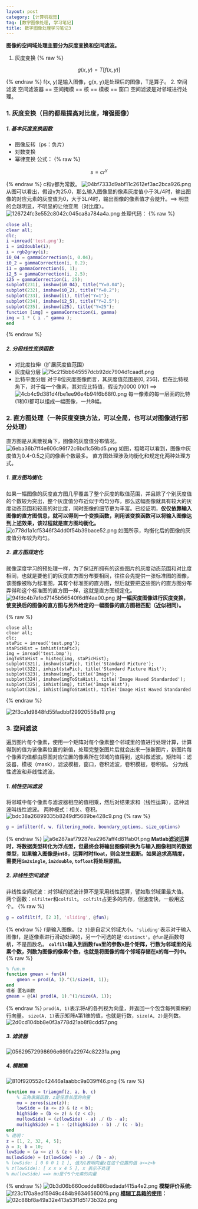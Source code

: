```yaml
---
layout: post
category: [计算机视觉]
tag: [数字图像处理, 学习笔记]
title: 数字图像处理学习笔记3
---
```



**图像的空间域处理主要分为灰度变换和空间滤波。**
1. 灰度变换
{% raw %}
```math
g(x, y) = T[ f(x, y) ]
```
{% endraw %}
f(x, y)是输入图像，g(x, y)是处理后的图像，T是算子。
2. 空间滤波
空间滤波器 == 空间掩模 == 核 == 模板 == 窗口
空间滤波是对邻域进行处理。
### 1. 灰度变换（目的都是提高对比度，增强图像）
##### 1. 基本灰度变换函数
* 图像反转（ps：负片）
* 对数变换
* 幂律变换
公式：
{% raw %}
```math
s = cr^\gamma
```
{% endraw %}
c和γ都为常数。
![04bf7333d9abf11c2612ef3ac2bca926.png](/assets/images/image-processing-study-note/Image35.png)
从图可以看出，假设γ为25.0，那么输入图像里的像素灰度值小于3L/4时，输出图像的对应元素的灰度值为0，大于3L/4时，输出图像的像素值才会陡升。==> 明显的会越明显，不明显的让他变黑（对比度）。
![126724fc3e552c8042c045ca8a784a4a.png](/assets/images/image-processing-study-note/Image36.png)
处理代码：
{% raw %}
```matlab
close all; 
clear all; 
clc;    
i =imread('test.png');
i = im2double(i);
i = rgb2gray(i);
i0_04 = gammaCorrection(i, 0.04);
i0_2 = gammaCorrection(i, 0.2);
i1 = gammaCorrection(i, 1);
i2_5 = gammaCorrection(i, 2.5);
i25 = gammaCorrection(i, 25);
subplot(231), imshow(i0_04), title("Y=0.04");
subplot(232), imshow(i0_2), title("Y=0.2");
subplot(233), imshow(i1), title("Y=1");
subplot(234), imshow(i2_5), title("Y=2.5");
subplot(235), imshow(i25), title("Y=25");
function [img] = gammaCorrection(i, gamma)
img = 1 * ( i .^ gamma );
end
```
{% endraw %}
##### 2. 分段线性变换函数
* 对比度拉伸（扩展灰度值范围）
* 灰度级分层
![75c215bb645557dcb92dc7904d1caadf.png](/assets/images/image-processing-study-note/Image37.png)
* 比特平面分层
对于8位灰度图像而言，其灰度值范围是[0, 256]，但在比特视角下，对于每一个像素，其对应比特值，假设为0000 0101 ==> 
![4cb4c9d381d4fbe1ee96e4b94f6b68f0.png](/assets/images/image-processing-study-note/Image38.png)
每一像素的每一层面的比特(1和0)都可以组成一幅图像，一共8幅。
### 2. 直方图处理（一种灰度变换方法，可以全局，也可以对图像进行部分处理）
直方图是从离散视角下，图像的灰度值分布情况。
![6eba36b7ff4e606c96f72c6bd1c59bd5.png](/assets/images/image-processing-study-note/Image39.png)
如图，粗略可以看到，图像中灰度值为0.4-0.5之间的像素个数最多。
直方图处理涉及均衡化和规定化两种处理方式。
##### 1. 直方图均衡化
如果一幅图像的灰度直方图几乎覆盖了整个灰度的取值范围，并且除了个别灰度值的个数较为突出，整个灰度值分布近似于均匀分布，那么这幅图像就具有较大的灰度动态范围和较高的对比度，同时图像的细节更为丰富。已经证明，**仅仅依靠输入图像的直方图信息，就可以得到一个变换函数，利用该变换函数可以将输入图像达到上述效果，该过程就是直方图均衡化。**
![c778d1a1cf5346f34dd0f54b39bace52.png](/assets/images/image-processing-study-note/Image40.png)
如图所示，均衡化后的图像的灰度值分布较为均匀。
##### 2. 直方图规定化
就像深度学习的预处理一样，为了保证所拥有的这些图片的灰度动态范围和对比度相同，也就是要他们的灰度直方图分布要相同，往往会先提供一张标准图的图像，该图像被称为标准图，其有个标准图的直方图，然后就要把这些图片的直方图分布弄得和这个标准图的直方图一样，这就是直方图规定化。
![94fdc4b7afed7145b56540f6dff4aa00.png](/assets/images/image-processing-study-note/Image41.png)
**对一幅灰度图像进行灰度变换，使变换后的图像的直方图与另外给定的一幅图像的直方图相匹配（近似相同）。**

{% raw %}
```shell
close all;
clear all;
clc;
staPic = imread('test.png');
staPicHist = imhist(staPic);
img = imread('test.bmp');
imgToStaHist = histeq(img, staPicHist);
subplot(321), imshow(staPic), title('Standard Picture');
subplot(322), imhist(staPic), title('Standard Picture Hist');
subplot(323), imshow(img), title('Image');
subplot(324), imshow(imgToStaHist), title('Image Haved Standarded');
subplot(325), imhist(img), title('Image Hist');
subplot(326), imhist(imgToStaHist), title('Image Hist Haved Standarded');
```
{% endraw %}

![2f3ca1d9848fd55fadbbf29920558a19.png](/assets/images/image-processing-study-note/Image42.png)

### 3. 空间滤波
遍历图片每个像素，使用一个矩阵对每个像素整个邻域里的值进行处理计算，计算得到的值为该像素位置的新值，处理完整张图片后就会出来一张新图片，新图片每个像素的值都由原图对应位置的像素所在邻域的值得到，这叫做滤波。矩阵叫：滤波器，模板（mask），滤波模板，窗口，卷积滤波，卷积模板，卷积核。
分为线性滤波和非线性滤波。

##### 1. 线性空间滤波
将邻域中每个像素与滤波器相应的值相乘，然后对结果求和（线性运算），这种滤波叫线性滤波。
两种模式：相关、卷积。
![bdc38a26899335b8249df5689be428c9.png](/assets/images/image-processing-study-note/Image43.png)
{% raw %}
```matlab
g = imfilter(f, w, filtering_mode, boundary_options, size_options)
```
{% endraw %}
![a6e287aaf79287ea2967aff4d81fab0f.png](/assets/images/image-processing-study-note/Image44.png)
**Matlab滤波运算时，将数据类型转化为浮点型，但最终会将输出图像转换为与输入图像相同的数据类型，如果输入图像是int8，运算时时float，则会发生截断。如果追求高精度，需要用`im2single`, `im2double`, `tofloat`将处理原图。**
##### 2. 非线性空间滤波
非线性空间滤波：对邻域的滤波计算不是采用线性运算，譬如取邻域里最大值。
两个函数：`nlfilter`和`colfilt`。
`colfilt`占更多的内存，但速度快，一般用这个。
{% raw %}
```matlab
g = colfilt(f, [2 3], 'sliding', @fun);
```
{% endraw %}
`f`是输入图像。`[2 3]`是自定义邻域大小。`'sliding'`表示对于输入图像f，是逐像素进行滑动处理的，另一个可选的是`'distinct'`。`@fun`是函数句柄，不是函数名。
**`colfilt`输入到函数`fun`里的参数`A`是个矩阵，行数为邻域里的元素个数，列数为图像的像素个数，也就是将图像的每个邻域存储在`A`的每一列中。**
{% raw %}
```matlab
% fun.m
function gmean = fun(A)
    gmean = prod(A, 1).^(1/size(A, 1));
end
或者 匿名函数
gmean = @(A) prod(A, 1).^(1/size(A, 1));
```
{% endraw %}
`prod(A, 1)`表示将`A`的各列视为向量，并返回一个包含每列乘积的行向量。 `size(A, 1)`表示矩阵`A`第1维的值，也就是行数，`size(A, 2)`是列数。
![2d0cd104bb8e0f3a778d21ab8f8cdd57.png](/assets/images/image-processing-study-note/Image45.png)
##### 3. 滤波器
![05629572998696e699fa22974c82231a.png](/assets/images/image-processing-study-note/Image46.png)
##### 4. 模糊集
![810f920552c42446a1aabbc9a039ff46.png](/assets/images/image-processing-study-note/Image47.png)
{% raw %}
```matlab
function mu = triangmf(z, a, b, c)
    % 三角隶属函数，z是任意长度的向量
    mu = zeros(size(z));
    lowSide = (a <= z) & (z < b);
    highSide = (b <= z) & (z < c);
    mu(lowSide) = (z(lowSide) - a) ./ (b - a);
    mu(highSide) = 1 - (z(highSide) - b) ./ (c - b);
end
% 说明：
z = [1, 2, 32, 4, 5];
a = 3; b = 10;
lowSide = (a <= z) & (z < b); 
mu(lowSide) = (z(lowSide) - a) ./ (b - a);
% lowSide: [ 0 0 0 1 1 ], 值为1表明向量z在这个位置的值 a<=z<b
% z(lowSide): [ x x x 4 5 ], x 表示不处理
% mu(lowSide) ==> mu是个5个元素的向量
```
{% endraw %}
![0b3d06b660cedde886bedadaf415a4e2.png](/assets/images/image-processing-study-note/Image48.png)
**模糊评价系统:**
![f23c170a8ed15949c484b963465600f6.png](/assets/images/image-processing-study-note/Image49.png)
**[模糊工具箱的使用](https://wenku.baidu.com/view/8ce8ad5d3b3567ec102d8aa6.html)：**
![02c88bf8a49a32e413a53f1d5173b32d.png](/assets/images/image-processing-study-note/Image50.png)





